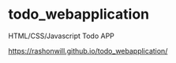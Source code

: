 # todo_webapplication
HTML/CSS/Javascript Todo APP

https://rashonwill.github.io/todo_webapplication/
